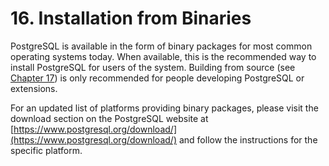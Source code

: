 # 16. Installation from Binaries

PostgreSQL is available in the form of binary packages for most common operating systems today. When available, this is the recommended way to install PostgreSQL for users of the system. Building from source \(see [Chapter 17](https://www.postgresql.org/docs/14/installation.html)\) is only recommended for people developing PostgreSQL or extensions.

For an updated list of platforms providing binary packages, please visit the download section on the PostgreSQL website at [https://www.postgresql.org/download/](https://www.postgresql.org/download/) and follow the instructions for the specific platform.

